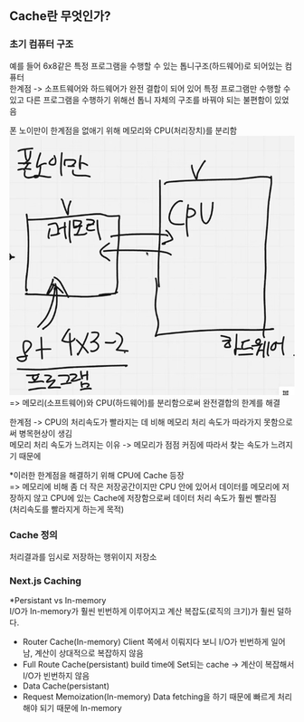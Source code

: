 ## Cache란 무엇인가?

### 초기 컴퓨터 구조

예를 들어 6x8같은 특정 프로그램을 수행할 수 있는 톱니구조(하드웨어)로 되어있는 컴퓨터<br/>
한계점 -> 소프트웨어와 하드웨어가 완전 결합이 되어 있어 특정 프로그램만 수행할 수 있고 다른 프로그램을 수행하기 위해선 톱니 자체의 구조를 바꿔야 되는 불편함이 있었음

폰 노이만이 한계점을 없애기 위해 메모리와 CPU(처리장치)를 분리함<br/>
![alt text](image-4.png)
=> 메모리(소프트웨어)와 CPU(하드웨어)를 분리함으로써 완전결합의 한계를 해결

한계점 -> CPU의 처리속도가 빨라지는 데 비해 메모리 처리 속도가 따라가지 못함으로써 병목현상이 생김<br/>
메모리 처리 속도가 느려지는 이유 -> 메모리가 점점 커짐에 따라서 찾는 속도가 느려지기 때문에

\*이러한 한계점을 해결하기 위해 CPU에 Cache 등장<br/>
=> 메모리에 비해 좀 더 작은 저장공간이지만 CPU 안에 있어서 데이터를 메모리에 저장하지 않고 CPU에 있는 Cache에 저장함으로써 데이터 처리 속도가 훨씬 빨라짐<br/>(처리속도를 빨라지게 하는게 목적)

### Cache 정의

처리결과를 임시로 저장하는 행위이지 저장소

### Next.js Caching

\*Persistant vs In-memory<br/>
I/O가 In-memory가 훨씬 빈번하게 이루어지고 계산 복잡도(로직의 크기)가 훨씬 덜하다.

- Router Cache(In-memory)
  Client 쪽에서 이뤄지다 보니 I/O가 빈번하게 일어남, 계산이 상대적으로 복잡하지 않음
- Full Route Cache(persistant)
  build time에 Set되는 cache -> 계산이 복잡해서 I/O가 빈번하지 않음
- Data Cache(persistant)
- Request Memoization(In-memory)
  Data fetching을 하기 때문에 빠르게 처리해야 되기 때문에 In-memory
